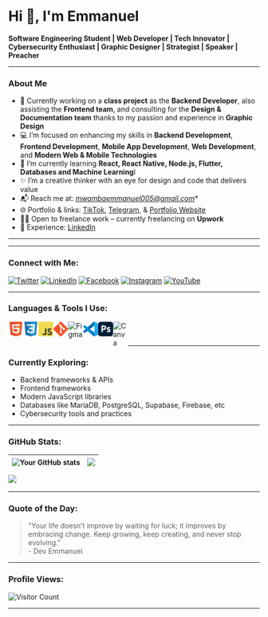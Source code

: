 # Hi 👋, I'm Emmanuel 

**Software Engineering Student | Web Developer | Tech Innovator | Cybersecurity Enthusiast | Graphic Designer | Strategist | Speaker | Preacher**

---

### About Me

- 🔧 Currently working on a **class project** as the **Backend Developer**, also assisting the **Frontend team**, and consulting for the **Design & Documentation team** thanks to my passion and experience in **Graphic Design**
- 💻 I’m focused on enhancing my skills in **Backend Development**, **Frontend Development**, **Mobile App Development**, **Web Development**, and **Modern Web & Mobile Technologies**
- 🌱 I’m currently learning **React, React Native, Node.js, Flutter, Databases and Machine Learning**l
- ✨ I’m a creative thinker with an eye for design and code that delivers value
- 📬 Reach me at: *mwambaemmanuel005@gmail.com**
- 🌐 Portfolio & links: [TikTok](https://www.tiktok.com/@emmanuel_graceovermoney?_t=ZM-8vKb6BBnyLt&_r=1), [Telegram](t.me/EM_GOM), & [Portfolio Website](https://mwambae.vercel.app)
- 🧑‍💻 Open to freelance work – currently freelancing on **Upwork**
- 📝 Experience: [LinkedIn](https://www.linkedin.com/in/emmanuel-mwamba-677186301?utm_source=share&utm_campaign=share_via&utm_content=profile&utm_medium=android_app)

---

---

### Connect with Me:
[![Twitter](https://img.shields.io/badge/Twitter-1DA1F2?style=for-the-badge&logo=twitter&logoColor=white)](https://x.com/EM_GOM_?t=eGZW8JlmA8TeA1LCfNYICQ&s=09)
[![LinkedIn](https://img.shields.io/badge/LinkedIn-blue?style=for-the-badge&logo=linkedin)](https://www.linkedin.com/in/emmanuel-mwamba-677186301?utm_source=share&utm_campaign=share_via&utm_content=profile&utm_medium=android_app)
[![Facebook](https://img.shields.io/badge/Facebook-1877F2?style=for-the-badge&logo=facebook&logoColor=white)](https://www.facebook.com/share/1AHUuryLyg/)
[![Instagram](https://img.shields.io/badge/Instagram-E4405F?style=for-the-badge&logo=instagram&logoColor=white)](https://www.instagram.com/emmanuel_graceovermoney?igsh=dXF5cWliMm4zMWI2)
[![YouTube](https://img.shields.io/badge/YouTube-FF0000?style=for-the-badge&logo=youtube&logoColor=white)](https://youtube.com/@emmanuel_graceovermoney?si=F83LNA891TK5Qpl1)

---

### Languages & Tools I Use:
<img align="left" alt="HTML5" width="30px" src="https://raw.githubusercontent.com/devicons/devicon/master/icons/html5/html5-original.svg" />
<img align="left" alt="CSS3" width="30px" src="https://raw.githubusercontent.com/devicons/devicon/master/icons/css3/css3-original.svg" />
<img align="left" alt="JavaScript" width="30px" src="https://raw.githubusercontent.com/devicons/devicon/master/icons/javascript/javascript-original.svg" />
<img align="left" alt="Git" width="30px" src="https://raw.githubusercontent.com/devicons/devicon/master/icons/git/git-original.svg" />
<img align="left" alt="Figma" width="30px" src="https://www.vectorlogo.zone/logos/figma/figma-icon.svg" />
<img align="left" alt="VS Code" width="30px" src="https://raw.githubusercontent.com/devicons/devicon/master/icons/vscode/vscode-original.svg" />
<img align="left" alt="Photoshop" width="30px" src="https://raw.githubusercontent.com/devicons/devicon/master/icons/photoshop/photoshop-plain.svg" />
<img align="left" alt="Canva" width="30px" src="https://upload.wikimedia.org/wikipedia/en/b/bb/Canva_Logo.svg" />
<br><br>

---

### Currently Exploring:
- Backend frameworks & APIs
- Frontend frameworks
- Modern JavaScript libraries
- Databases like MariaDB, PostgreSQL, Supabase, Firebase, etc
- Cybersecurity tools and practices

---

### GitHub Stats:

| <img align="center" src="https://github-readme-stats.vercel.app/api?username=yourusername&show_icons=true&theme=radical" alt="Your GitHub stats" /> | <img align="center" src="https://github-readme-streak-stats.herokuapp.com/?user=yourusername&theme=radical" /> |
|:--:|:--:|

<img src="https://github-readme-stats.vercel.app/api/top-langs/?username=yourusername&layout=compact&theme=radical" />

---

### Quote of the Day:
> "Your life doesn’t improve by waiting for luck; it improves by embracing change. Keep growing, keep creating, and never stop evolving." <br> - Dev Emmanuel <IronCipher/>

---

### Profile Views:
![Visitor Count](https://komarev.com/ghpvc/?username=yourusername&color=blue)

---
  
<!---
EmmanuelMwamba/EmmanuelMwamba is a ✨ special ✨ repository because its `README.md` (this file) appears on your GitHub profile.
You can click the Preview link to take a look at your changes.
--->

